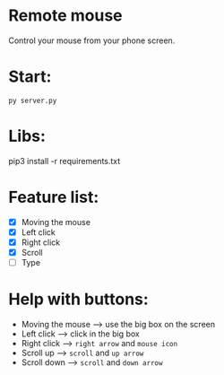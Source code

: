 # Remote mouse
Control your mouse from your phone screen.

# Start:
`py server.py`

# Libs:
pip3 install -r requirements.txt

# Feature list:
- [x] Moving the mouse
- [x] Left click
- [x] Right click
- [x] Scroll
- [ ] Type  

# Help with buttons:
- Moving the mouse --> use the big box on the screen
- Left click --> click in the big box
- Right click --> `right arrow` and `mouse icon`
- Scroll up --> `scroll` and `up arrow`
- Scroll down --> `scroll` and  `down arrow` 